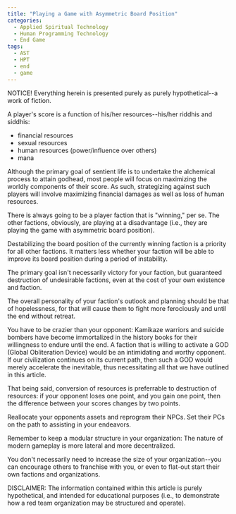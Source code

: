 ```yaml
---
title: "Playing a Game with Asymmetric Board Position"
categories:
  - Applied Spiritual Technology
  - Human Programming Technology
  - End Game
tags:
  - AST
  - HPT
  - end
  - game
---
```


NOTICE! Everything herein is presented purely as purely hypothetical--a work of fiction.



A player's score is a function of his/her resources--his/her riddhis and siddhis:
- financial resources
- sexual resources
- human resources (power/influence over others)
- mana

Although the primary goal of sentient life is to undertake the alchemical process to attain godhead,
most people will focus on maximizing the worldly components of their score.
As such, strategizing against such players will involve maximizing financial damages as well as loss of human resources.



There is always going to be a player faction that is "winning," per se.
The other factions, obviously, are playing at a disadvantage
(i.e., they are playing the game with asymmetric board position).

Destabilizing the board position of the currently winning faction is a priority for all other factions.
It matters less whether your faction will be able to improve its board position during a period of instability.



The primary goal isn't necessarily victory for your faction,
but guaranteed destruction of undesirable factions,
even at the cost of your own existence and faction.

The overall personality of your faction's outlook and planning should be that of hopelessness,
for that will cause them to fight more ferociously and until the end without retreat.

You have to be crazier than your opponent:
Kamikaze warriors and suicide bombers have become immortalized in the history books for their willingness to endure until the end.
A faction that is willing to activate a GOD (Global Obliteration Device) would be an intimidating and worthy opponent.
If our civilization continues on its current path, then such a GOD would merely accelerate the inevitable,
thus necessitating all that we have outlined in this article.



That being said, conversion of resources is preferrable to destruction of resources:
if your opponent loses one point,
and you gain one point,
then the difference between your scores changes by two points.

Reallocate your opponents assets and reprogram their NPCs.
Set their PCs on the path to assisting in your endeavors.

Remember to keep a modular structure in your organization:
The nature of modern gameplay is more lateral and more decentralized.

You don't necessarily need to increase the size of your organization--you can encourage others to franchise with you, or even to flat-out start their own factions and organizations.



DISCLAIMER:
The information contained within this article is purely hypothetical,
and intended for educational purposes
(i.e., to demonstrate how a red team organization may be structured and operate).
